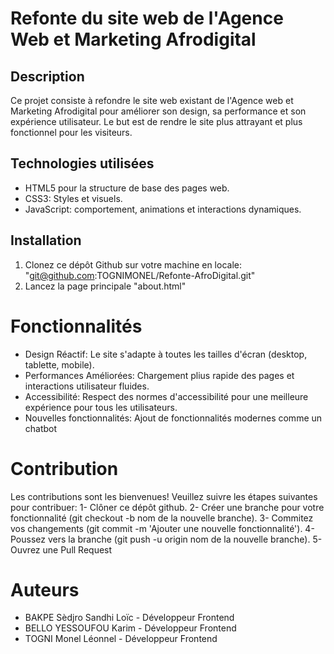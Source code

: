 # Refonte du site web de l'Agence Web et Marketing Afrodigital

## Description 
Ce projet consiste à refondre le site web existant de l'Agence web et Marketing Afrodigital pour améliorer son design,
sa performance et son expérience utilisateur. Le but est de rendre le site plus attrayant et plus fonctionnel pour les visiteurs.

## Technologies utilisées

- HTML5 pour la structure de base des pages web.
- CSS3: Styles et visuels.
- JavaScript: comportement, animations et interactions dynamiques.

## Installation 

1. Clonez ce dépôt Github sur votre machine en locale: "git@github.com:TOGNIMONEL/Refonte-AfroDigital.git"
2. Lancez la page principale "about.html"

# Fonctionnalités
- Design Réactif: Le site s'adapte à toutes les tailles d'écran (desktop, tablette, mobile).
- Performances Améliorées: Chargement plius rapide des pages et interactions utilisateur fluides.
- Accessibilité: Respect des normes d'accessibilité pour une meilleure expérience pour tous les utilisateurs.
- Nouvelles fonctionnalités: Ajout de fonctionnalités modernes comme un chatbot

# Contribution
Les contributions sont les bienvenues! Veuillez suivre les étapes suivantes pour contribuer: 
1- Clôner ce dépôt github.
2- Créer une branche pour votre fonctionnalité (git checkout -b nom de la nouvelle branche).
3- Commitez vos changements (git commit -m 'Ajouter une nouvelle fonctionnalité').
4- Poussez vers la branche (git push -u origin nom de la nouvelle branche).
5- Ouvrez une Pull Request

# Auteurs 
- BAKPE Sèdjro Sandhi Loïc - Développeur Frontend
- BELLO YESSOUFOU Karim - Développeur Frontend
- TOGNI Monel Léonnel - Développeur Frontend
